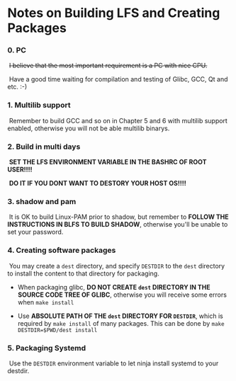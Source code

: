 # Notes on Building LFS and Creating Packages

### 0. PC

​	~~I believe that the most important requirement is a PC with nice CPU.~~

​	Have a good time waiting for compilation and testing of Glibc, GCC, Qt and etc. :-)

### 1. Multilib support

​	Remember to build GCC and so on in Chapter 5 and 6 with multilib support enabled, otherwise you will not be able multilib binarys.

### 2. Build in multi days

​	<b>SET THE LFS ENVIRONMENT VARIABLE IN THE BASHRC OF ROOT USER!!!!</b>

​	<b>DO IT IF YOU DONT WANT TO DESTORY YOUR HOST OS!!!!</b>

### 3. shadow and pam

​	It is OK to build Linux-PAM prior to shadow, but remember to <b>FOLLOW THE INSTRUCTIONS IN BLFS TO BUILD SHADOW</b>, otherwise you'll be unable to set your password.

### 4. Creating software packages

​	You may create a `dest` directory, and specify `DESTDIR` to the `dest` directory to install the content to that directory for packaging.

- When packaging glibc, <b>DO NOT CREATE `dest` DIRECTORY IN THE SOURCE CODE TREE OF GLIBC</b>, otherwise you will receive some errors when `make install`

- Use <b>ABSOLUTE PATH OF THE `dest` DIRECTORY FOR `DESTDIR`</b>, which is required by `make install` of many packages. This can be done by `make DESTDIR=$PWD/dest install` 

    

### 5. Packaging Systemd

​	Use the `DESTDIR` environment variable to let ninja install systemd to your destdir.